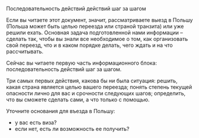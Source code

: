 Последовательность действий  действий шаг за шагом

Если вы читаете этот документ, значит, рассматриваете выезд в Польшу (Польша может быть целью переезда или страной транзита) или уже решили ехать. Основная задача подготовленной нами информации – сделать так, чтобы вы знали все необходимое о том, как организовать свой переезд, что и в каком порядке делать, чего ждать и на что рассчитывать.
 
Сейчас вы читаете первую часть информационного блока: последовательность действий шаг за шагом. 

Три самых первых действия, какова бы ни была ситуация: решить, какая страна является целью вашего переезда; понять степень текущей опасности лично для вас и срочности следующих шагов; определить, что вы сможете сделать сами, а что только с помощью. 

Уточните основания для въезда в Польшу: 
- у вас есть виза? 
- если нет, есть ли возможность ее получить?